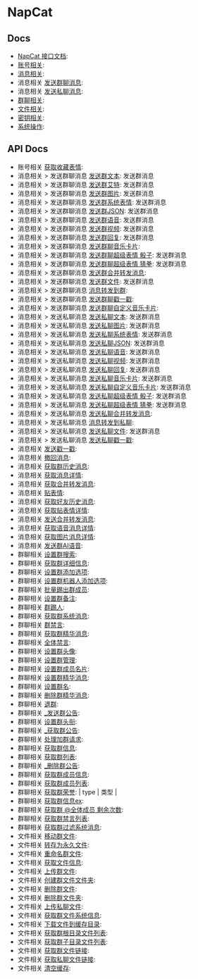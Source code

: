 # NapCat

## Docs
- [NapCat 接口文档](https://napcat.apifox.cn/5430207m0.md): 
- [账号相关](https://napcat.apifox.cn/54405734f0.md): 
- [消息相关](https://napcat.apifox.cn/54406081f0.md): 
- 消息相关 [发送群聊消息](https://napcat.apifox.cn/43942125f0.md): 
- 消息相关 [发送私聊消息](https://napcat.apifox.cn/43942137f0.md): 
- [群聊相关](https://napcat.apifox.cn/54406088f0.md): 
- [文件相关](https://napcat.apifox.cn/54405744f0.md): 
- [密钥相关](https://napcat.apifox.cn/54407705f0.md): 
- [系统操作](https://napcat.apifox.cn/54407785f0.md): 

## API Docs
- 账号相关 [获取收藏表情](https://napcat.apifox.cn/226659210e0.md): 
- 消息相关 > 发送群聊消息 [发送群文本](https://napcat.apifox.cn/226799128e0.md): 发送群消息
- 消息相关 > 发送群聊消息 [发送群艾特](https://napcat.apifox.cn/226832594e0.md): 发送群消息
- 消息相关 > 发送群聊消息 [发送群图片](https://napcat.apifox.cn/226857476e0.md): 发送群消息
- 消息相关 > 发送群聊消息 [发送群系统表情](https://napcat.apifox.cn/226855594e0.md): 发送群消息
- 消息相关 > 发送群聊消息 [发送群JSON](https://napcat.apifox.cn/226867165e0.md): 发送群消息
- 消息相关 > 发送群聊消息 [发送群语音](https://napcat.apifox.cn/226868634e0.md): 发送群消息
- 消息相关 > 发送群聊消息 [发送群视频](https://napcat.apifox.cn/226872680e0.md): 发送群消息
- 消息相关 > 发送群聊消息 [发送群回复](https://napcat.apifox.cn/226858810e0.md): 发送群消息
- 消息相关 > 发送群聊消息 [发送群聊音乐卡片](https://napcat.apifox.cn/228099094e0.md): 
- 消息相关 > 发送群聊消息 [发送群聊超级表情 骰子](https://napcat.apifox.cn/228097721e0.md): 发送群消息
- 消息相关 > 发送群聊消息 [发送群聊超级表情 猜拳](https://napcat.apifox.cn/228097933e0.md): 发送群消息
- 消息相关 > 发送群聊消息 [发送群合并转发消息](https://napcat.apifox.cn/226657396e0.md): 
- 消息相关 > 发送群聊消息 [发送群文件](https://napcat.apifox.cn/244510830e0.md): 发送群消息
- 消息相关 > 发送群聊消息 [消息转发到群](https://napcat.apifox.cn/226659074e0.md): 
- 消息相关 > 发送群聊消息 [发送群聊戳一戳](https://napcat.apifox.cn/226659265e0.md): 
- 消息相关 > 发送群聊消息 [发送群聊自定义音乐卡片](https://napcat.apifox.cn/228099151e0.md): 
- 消息相关 > 发送私聊消息 [发送私聊文本](https://napcat.apifox.cn/226888843e0.md): 发送群消息
- 消息相关 > 发送私聊消息 [发送私聊图片](https://napcat.apifox.cn/226889234e0.md): 发送群消息
- 消息相关 > 发送私聊消息 [发送私聊系统表情](https://napcat.apifox.cn/226889538e0.md): 发送群消息
- 消息相关 > 发送私聊消息 [发送私聊JSON](https://napcat.apifox.cn/226889555e0.md): 发送群消息
- 消息相关 > 发送私聊消息 [发送私聊语音](https://napcat.apifox.cn/226889604e0.md): 发送群消息
- 消息相关 > 发送私聊消息 [发送私聊视频](https://napcat.apifox.cn/226889623e0.md): 发送群消息
- 消息相关 > 发送私聊消息 [发送私聊回复](https://napcat.apifox.cn/226889308e0.md): 发送群消息
- 消息相关 > 发送私聊消息 [发送私聊音乐卡片](https://napcat.apifox.cn/228099194e0.md): 发送群消息
- 消息相关 > 发送私聊消息 [发送私聊自定义音乐卡片](https://napcat.apifox.cn/228099213e0.md): 发送群消息
- 消息相关 > 发送私聊消息 [发送私聊超级表情 骰子](https://napcat.apifox.cn/228097912e0.md): 发送群消息
- 消息相关 > 发送私聊消息 [发送私聊超级表情 猜拳](https://napcat.apifox.cn/228098500e0.md): 发送群消息
- 消息相关 > 发送私聊消息 [发送私聊合并转发消息](https://napcat.apifox.cn/226657399e0.md): 
- 消息相关 > 发送私聊消息 [消息转发到私聊](https://napcat.apifox.cn/226659051e0.md): 
- 消息相关 > 发送私聊消息 [发送私聊文件](https://napcat.apifox.cn/244510838e0.md): 发送群消息
- 消息相关 > 发送私聊消息 [发送私聊戳一戳](https://napcat.apifox.cn/226659255e0.md): 
- 消息相关 [发送戳一戳](https://napcat.apifox.cn/250286923e0.md): 
- 消息相关 [撤回消息](https://napcat.apifox.cn/226919954e0.md): 
- 消息相关 [获取群历史消息](https://napcat.apifox.cn/226657401e0.md): 
- 消息相关 [获取消息详情](https://napcat.apifox.cn/226656707e0.md): 
- 消息相关 [获取合并转发消息](https://napcat.apifox.cn/226656712e0.md): 
- 消息相关 [贴表情](https://napcat.apifox.cn/226659104e0.md): 
- 消息相关 [获取好友历史消息](https://napcat.apifox.cn/226659174e0.md): 
- 消息相关 [获取贴表情详情](https://napcat.apifox.cn/226659219e0.md): 
- 消息相关 [发送合并转发消息](https://napcat.apifox.cn/226659136e0.md): 
- 消息相关 [获取语音消息详情](https://napcat.apifox.cn/226657058e0.md): 
- 消息相关 [获取图片消息详情](https://napcat.apifox.cn/226657066e0.md): 
- 消息相关 [发送群AI语音](https://napcat.apifox.cn/229486774e0.md): 
- 群聊相关 [设置群搜索](https://napcat.apifox.cn/301542170e0.md): 
- 群聊相关 [获取群详细信息](https://napcat.apifox.cn/307180859e0.md): 
- 群聊相关 [设置群添加选项](https://napcat.apifox.cn/301542178e0.md): 
- 群聊相关 [设置群机器人添加选项](https://napcat.apifox.cn/301542198e0.md): 
- 群聊相关 [批量踢出群成员](https://napcat.apifox.cn/301542209e0.md): 
- 群聊相关 [设置群备注](https://napcat.apifox.cn/283136268e0.md): 
- 群聊相关 [群踢人](https://napcat.apifox.cn/226656748e0.md): 
- 群聊相关 [获取群系统消息](https://napcat.apifox.cn/226658660e0.md): 
- 群聊相关 [群禁言](https://napcat.apifox.cn/226656791e0.md): 
- 群聊相关 [获取群精华消息](https://napcat.apifox.cn/226658664e0.md): 
- 群聊相关 [全体禁言](https://napcat.apifox.cn/226656802e0.md): 
- 群聊相关 [设置群头像](https://napcat.apifox.cn/226658669e0.md): 
- 群聊相关 [设置群管理](https://napcat.apifox.cn/226656815e0.md): 
- 群聊相关 [设置群成员名片](https://napcat.apifox.cn/226656913e0.md): 
- 群聊相关 [设置群精华消息](https://napcat.apifox.cn/226658674e0.md): 
- 群聊相关 [设置群名](https://napcat.apifox.cn/226656919e0.md): 
- 群聊相关 [删除群精华消息](https://napcat.apifox.cn/226658678e0.md): 
- 群聊相关 [退群](https://napcat.apifox.cn/226656926e0.md): 
- 群聊相关 [_发送群公告](https://napcat.apifox.cn/226658740e0.md): 
- 群聊相关 [设置群头衔](https://napcat.apifox.cn/226656931e0.md): 
- 群聊相关 [_获取群公告](https://napcat.apifox.cn/226658742e0.md): 
- 群聊相关 [处理加群请求](https://napcat.apifox.cn/226656947e0.md): 
- 群聊相关 [获取群信息](https://napcat.apifox.cn/226656979e0.md): 
- 群聊相关 [获取群列表](https://napcat.apifox.cn/226656992e0.md): 
- 群聊相关 [_删除群公告](https://napcat.apifox.cn/226659240e0.md): 
- 群聊相关 [获取群成员信息](https://napcat.apifox.cn/226657019e0.md): 
- 群聊相关 [获取群成员列表](https://napcat.apifox.cn/226657034e0.md): 
- 群聊相关 [获取群荣誉](https://napcat.apifox.cn/226657036e0.md): |  type                   |         类型                    |
- 群聊相关 [获取群信息ex](https://napcat.apifox.cn/226659229e0.md): 
- 群聊相关 [获取群 @全体成员 剩余次数](https://napcat.apifox.cn/227245941e0.md): 
- 群聊相关 [获取群禁言列表](https://napcat.apifox.cn/226659300e0.md): 
- 群聊相关 [获取群过滤系统消息](https://napcat.apifox.cn/226659323e0.md): 
- 文件相关 [移动群文件](https://napcat.apifox.cn/283136359e0.md): 
- 文件相关 [转存为永久文件](https://napcat.apifox.cn/283136366e0.md): 
- 文件相关 [重命名群文件](https://napcat.apifox.cn/283136375e0.md): 
- 文件相关 [获取文件信息](https://napcat.apifox.cn/226658985e0.md): 
- 文件相关 [上传群文件](https://napcat.apifox.cn/226658753e0.md): 
- 文件相关 [创建群文件文件夹](https://napcat.apifox.cn/226658773e0.md): 
- 文件相关 [删除群文件](https://napcat.apifox.cn/226658755e0.md): 
- 文件相关 [删除群文件夹](https://napcat.apifox.cn/226658779e0.md): 
- 文件相关 [上传私聊文件](https://napcat.apifox.cn/226658883e0.md): 
- 文件相关 [获取群文件系统信息](https://napcat.apifox.cn/226658789e0.md): 
- 文件相关 [下载文件到缓存目录](https://napcat.apifox.cn/226658887e0.md): 
- 文件相关 [获取群根目录文件列表](https://napcat.apifox.cn/226658823e0.md): 
- 文件相关 [获取群子目录文件列表](https://napcat.apifox.cn/226658865e0.md): 
- 文件相关 [获取群文件链接](https://napcat.apifox.cn/226658867e0.md): 
- 文件相关 [获取私聊文件链接](https://napcat.apifox.cn/266151849e0.md): 
- 文件相关 [清空缓存](https://napcat.apifox.cn/298305106e0.md): 
 